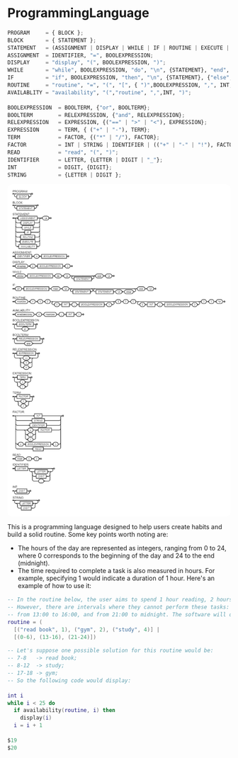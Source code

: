 # ProgrammingLanguage

```python
PROGRAM     = { BLOCK };
BLOCK       = { STATEMENT };
STATEMENT   = (ASSIGNMENT | DISPLAY | WHILE | IF | ROUTINE | EXECUTE | AVAILABLITY), "\n";
ASSIGNMENT  = IDENTIFIER, "=", BOOLEXPRESSION;
DISPLAY     = "display", "(", BOOLEXPRESSION, ")";
WHILE       = "while", BOOLEXPRESSION, "do", "\n", {STATEMENT}, "end", "\n";
IF          = "if", BOOLEXPRESSION, "then", "\n", {STATEMENT}, {"else", "\n", STATEMENT}, "end", "\n";
ROUTINE     = "routine", "=", "(", "[", { ")",BOOLEXPRESSION, ",", INT, "("},"]", "|", "[", { ")",BOOLEXPRESSION, ",", INT, "("}, "]", ")", "\n";
AVAILABLITY = "availability", "(","routine", ",",INT, ")";

BOOLEXPRESSION  = BOOLTERM, {"or", BOOLTERM};
BOOLTERM        = RELEXPRESSION, {"and", RELEXPRESSION};
RELEXPRESSION   = EXPRESSION, {("==" | ">" | "<"), EXPRESSION};
EXPRESSION      = TERM, { ("+" | "-"), TERM};
TERM            = FACTOR, {("*" | "/"), FACTOR};
FACTOR          = INT | STRING | IDENTIFIER | (("+" | "-" | "!"), FACTOR) | "(", BOOLEXPRESSION, ")" | READ;
READ            = "read", "(", ")";
IDENTIFIER      = LETTER, {LETTER | DIGIT | "_"};
INT             = DIGIT, {DIGIT};
STRING          = {LETTER | DIGIT };
```

<div style="background-color:white; padding:10px;border-radius: 12px;">
  <img src="EBNF.png" alt="Your Image">
</div>

This is a programming language designed to help users create habits and build a solid routine. Some key points worth noting are:

* The hours of the day are represented as integers, ranging from 0 to 24, where 0 corresponds to the beginning of the day and 24 to the end (midnight).
* The time required to complete a task is also measured in hours. For example, specifying 1 would indicate a duration of 1 hour.
Here's an example of how to use it:


```lua
-- In the routine below, the user aims to spend 1 hour reading, 2 hours at the gym, and 4 hours studying.
-- However, there are intervals where they cannot perform these tasks: from midnight to 6 in the morning,
-- from 13:00 to 16:00, and from 21:00 to midnight. The software will organize the routine to accommodate these hour restrictions.
routine = (
  [("read book", 1), ("gym", 2), ("study", 4)] |
  [(0-6), (13-16), (21-24)])
```

```lua
-- Let's suppose one possible solution for this routine would be:
-- 7-8   -> read book;
-- 8-12  -> study;
-- 17-18 -> gym;
-- So the following code would display:

int i
while i < 25 do
  if availability(routine, i) then
    display(i)
  i = i + 1

$19
$20
```
